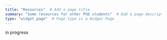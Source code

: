 ```yaml
---
title: "Resources"  # Add a page title.
summary: "Some resources for other PhD students"  # Add a page description.
type: "widget_page"  # Page type is a Widget Page
---
```


in progress